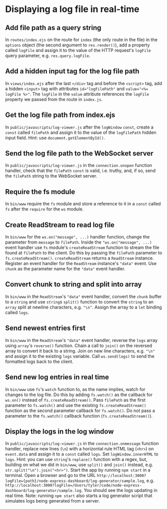 # Displaying a log file in real-time

## Add file path as a query string
In `routes/index.ejs` on the route for `index` (the only route in the file) in the `options` object (the second argument to `res.render()`), add a property called `logFile` and assign it to the value of the HTTP request's `logFile` query parameter, e.g. `res.query.logFile`.

## Add a hidden input tag for the log file path
In `views/index.ejs` after the last `</div>` tag and before the `<script>` tag, add a hidden `<input>` tag with attributes `id="logFilePath"` and `value="<%= logFile %>"`. The `logFile` in the `value` attribute references the `logFile` property we passed from the route in `index.js`.

## Get the log file path from index.ejs
In `public/javascripts/log-viewer.js` after the `logWindow` `const`, create a `const` called `filePath` and assign it to the value of the `logFilePath` hidden input field. Hint: use `document.getElementById()`.

## Send the log file path to the WebSocket server
In `public/javascripts/log-viewer.js` in the `connection.onopen` function handler, check that the `filePath` `const` is valid, i.e. truthy, and, if so, send the `filePath` string to the WebSocket server.

## Require the fs module
In `bin/www` require the `fs` module and store a reference to it in a `const` called `fs` after the `require` for the `ws` module.

## Create ReadStream to read log file
In `bin/www` for the `ws.on("message", ...)` handler function, change the parameter from `message` to `filePath`. Inside the `"ws.on("message", ...)` event handler use `fs` module's `createReadStream` function to stream the file found at `filePath` to the client. Do this by passing the `filePath` parameter to `fs.createReadStream()`. `createReadStream` returns a `ReadStream` instance. Register an event handler for the `ReadStream` instance's `"data"` event. Use `chunk` as the parameter name for the `"data"` event handler.

## Convert chunk to string and split into array
In `bin/www` in the `ReadStream`'s `"data"` event handler, convert the `chunk` buffer to a `string` and use `string`s `split()` function to convert the `string` to an `array` split at newline characters, e.g. `"\n"`. Assign the array to a `let` binding called `logs`.

## Send newest entries first
In `bin/www` in the `ReadStream`'s `"data"` event handler, reverse the `logs` array using `array`'s `reverse()` function. Chain a call to `join()` on the reversed array to convert it back to a string. Join on new line characters, e.g. `"\n"` and assign it to the existing `logs` variable. Call `ws.send(logs)` to send the formatted logs back to the client.

## Send new log entries in real time
In `bin/www` use `fs`'s `watch` function to, as the name implies, watch for changes to the log file. Do this by adding `fs.watch()` as the callback for `ws.on()` instead of `fs.createReadStream()`. Pass `filePath` as the first parameter to `fs.watch()` and use the existing `fs.createReadStream()` function as the second parameter callback for `fs.watch()`. Do not pass a parameter to the `fs.watch()` callback function (`fs.createReadStream()`).

## Display the logs in the log window
In `public/javascripts/log-viewer.js` in the `connection.onmessage` function handler, replace new lines (`\n`) with a horizontal rule HTML tag (`<hr>`) on `event.data` and assign it to a `const` called `logs`. Set `logWindow.innerHTML` to `logs`. Hint: you can use `string`'s `replace()` function with a regex, but, building on what we did in `bin/www`, use `split()` and `join()` instead, e.g. `str.split("\n").join("<hr>")`. Start the app by running `npm start` in a terminal. Open a browser and go to the URL `http://localhost:3000?logFile={path}/node-express-dashboard/log-generator/sample.log`, e.g. `http://localhost:3000?logFile=/Users/tyler/code/node-express-dashboard/log-generator/sample.log`. You should see the logs updating in real time. Note: running `npm start` also starts a log generator script that simulates logs being generated from a server.